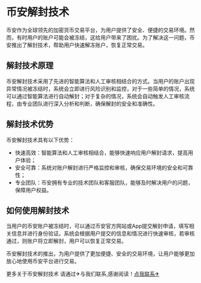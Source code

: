 # 币安解封技术

币安作为全球领先的加密货币交易平台，为用户提供了安全、便捷的交易环境。然而，有时用户的账户可能会被冻结，这给用户带来了困扰。为了解决这一问题，币安推出了解封技术，帮助用户快速解冻账户，恢复正常交易。

## 解封技术原理

币安解封技术采用了先进的智能算法和人工审核相结合的方式。当用户的账户出现异常情况被冻结时，系统会立即进行风险识别和监控，对于一些简单的情况，系统可以通过智能算法进行自动解封；对于复杂的情况，系统会自动触发人工审核流程，由专业团队进行深入分析和判断，确保解封的安全和准确性。

## 解封技术优势

币安解封技术具有以下优势：
- 快速高效：智能算法和人工审核相结合，能够快速响应用户解封请求，提高用户体验；
- 安全可靠：系统对账户解封进行严格监控和审核，确保交易环境的安全和可靠性；
- 专业团队：币安拥有专业的技术团队和客服团队，能够及时解决用户的问题，保障用户权益。

## 如何使用解封技术

当用户的币安账户被冻结时，可以通过币安官方网站或App提交解封申请，填写相关信息并进行身份验证。系统会根据用户提交的信息和情况进行快速审核，若审核通过，则账户将立即解封，用户可以恢复正常交易。

币安解封技术的推出，为用户提供了更加便捷、安全的交易环境，让用户能够更加放心地使用币安平台进行交易。

更多关于币安解封技术 请通过✈与我们联系,感谢阅读！[点我联系✈](https://app.k02.cc)